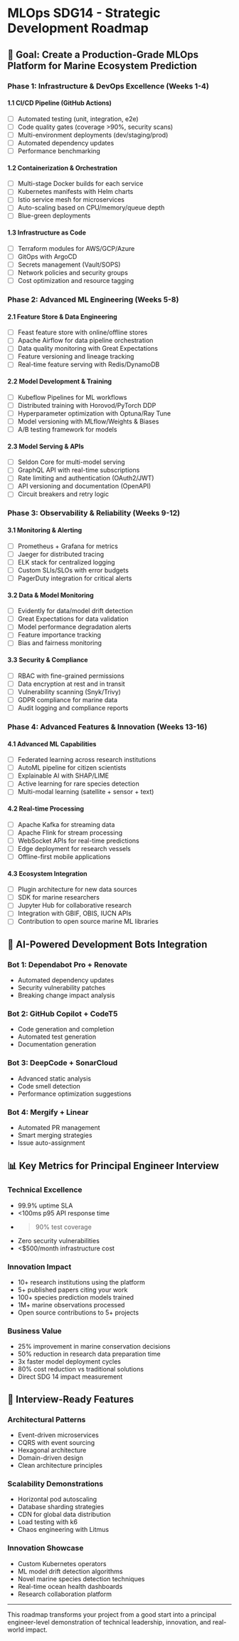 # MLOps SDG14 - Strategic Development Roadmap

## 🎯 Goal: Create a Production-Grade MLOps Platform for Marine Ecosystem Prediction

### Phase 1: Infrastructure & DevOps Excellence (Weeks 1-4)

#### 1.1 CI/CD Pipeline (GitHub Actions)
- [ ] Automated testing (unit, integration, e2e)
- [ ] Code quality gates (coverage >90%, security scans)
- [ ] Multi-environment deployments (dev/staging/prod)
- [ ] Automated dependency updates
- [ ] Performance benchmarking

#### 1.2 Containerization & Orchestration
- [ ] Multi-stage Docker builds for each service
- [ ] Kubernetes manifests with Helm charts
- [ ] Istio service mesh for microservices
- [ ] Auto-scaling based on CPU/memory/queue depth
- [ ] Blue-green deployments

#### 1.3 Infrastructure as Code
- [ ] Terraform modules for AWS/GCP/Azure
- [ ] GitOps with ArgoCD
- [ ] Secrets management (Vault/SOPS)
- [ ] Network policies and security groups
- [ ] Cost optimization and resource tagging

### Phase 2: Advanced ML Engineering (Weeks 5-8)

#### 2.1 Feature Store & Data Engineering
- [ ] Feast feature store with online/offline stores
- [ ] Apache Airflow for data pipeline orchestration
- [ ] Data quality monitoring with Great Expectations
- [ ] Feature versioning and lineage tracking
- [ ] Real-time feature serving with Redis/DynamoDB

#### 2.2 Model Development & Training
- [ ] Kubeflow Pipelines for ML workflows
- [ ] Distributed training with Horovod/PyTorch DDP
- [ ] Hyperparameter optimization with Optuna/Ray Tune
- [ ] Model versioning with MLflow/Weights & Biases
- [ ] A/B testing framework for models

#### 2.3 Model Serving & APIs
- [ ] Seldon Core for multi-model serving
- [ ] GraphQL API with real-time subscriptions
- [ ] Rate limiting and authentication (OAuth2/JWT)
- [ ] API versioning and documentation (OpenAPI)
- [ ] Circuit breakers and retry logic

### Phase 3: Observability & Reliability (Weeks 9-12)

#### 3.1 Monitoring & Alerting
- [ ] Prometheus + Grafana for metrics
- [ ] Jaeger for distributed tracing
- [ ] ELK stack for centralized logging
- [ ] Custom SLIs/SLOs with error budgets
- [ ] PagerDuty integration for critical alerts

#### 3.2 Data & Model Monitoring
- [ ] Evidently for data/model drift detection
- [ ] Great Expectations for data validation
- [ ] Model performance degradation alerts
- [ ] Feature importance tracking
- [ ] Bias and fairness monitoring

#### 3.3 Security & Compliance
- [ ] RBAC with fine-grained permissions
- [ ] Data encryption at rest and in transit
- [ ] Vulnerability scanning (Snyk/Trivy)
- [ ] GDPR compliance for marine data
- [ ] Audit logging and compliance reports

### Phase 4: Advanced Features & Innovation (Weeks 13-16)

#### 4.1 Advanced ML Capabilities
- [ ] Federated learning across research institutions
- [ ] AutoML pipeline for citizen scientists
- [ ] Explainable AI with SHAP/LIME
- [ ] Active learning for rare species detection
- [ ] Multi-modal learning (satellite + sensor + text)

#### 4.2 Real-time Processing
- [ ] Apache Kafka for streaming data
- [ ] Apache Flink for stream processing
- [ ] WebSocket APIs for real-time predictions
- [ ] Edge deployment for research vessels
- [ ] Offline-first mobile applications

#### 4.3 Ecosystem Integration
- [ ] Plugin architecture for new data sources
- [ ] SDK for marine researchers
- [ ] Jupyter Hub for collaborative research
- [ ] Integration with GBIF, OBIS, IUCN APIs
- [ ] Contribution to open source marine ML libraries

## 🤖 AI-Powered Development Bots Integration

### Bot 1: Dependabot Pro + Renovate
- Automated dependency updates
- Security vulnerability patches
- Breaking change impact analysis

### Bot 2: GitHub Copilot + CodeT5
- Code generation and completion
- Automated test generation
- Documentation generation

### Bot 3: DeepCode + SonarCloud
- Advanced static analysis
- Code smell detection
- Performance optimization suggestions

### Bot 4: Mergify + Linear
- Automated PR management
- Smart merging strategies
- Issue auto-assignment

## 📊 Key Metrics for Principal Engineer Interview

### Technical Excellence
- 99.9% uptime SLA
- <100ms p95 API response time
- >90% test coverage
- Zero security vulnerabilities
- <$500/month infrastructure cost

### Innovation Impact
- 10+ research institutions using the platform
- 5+ published papers citing your work
- 100+ species prediction models trained
- 1M+ marine observations processed
- Open source contributions to 5+ projects

### Business Value
- 25% improvement in marine conservation decisions
- 50% reduction in research data preparation time
- 3x faster model deployment cycles
- 80% cost reduction vs traditional solutions
- Direct SDG 14 impact measurement

## 🎯 Interview-Ready Features

### Architectural Patterns
- Event-driven microservices
- CQRS with event sourcing
- Hexagonal architecture
- Domain-driven design
- Clean architecture principles

### Scalability Demonstrations
- Horizontal pod autoscaling
- Database sharding strategies
- CDN for global data distribution
- Load testing with k6
- Chaos engineering with Litmus

### Innovation Showcase
- Custom Kubernetes operators
- ML model drift detection algorithms
- Novel marine species detection techniques
- Real-time ocean health dashboards
- Research collaboration platform

---

This roadmap transforms your project from a good start into a principal engineer-level demonstration of technical leadership, innovation, and real-world impact.
